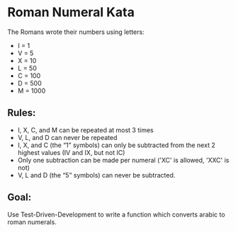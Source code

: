 # Roman Numeral Kata

The Romans wrote their numbers using letters:
 - I = 1
 - V = 5
 - X = 10
 - L = 50
 - C = 100
 - D = 500
 - M = 1000

Rules:
------
- I, X, C, and M can be repeated at most 3 times
- V, L, and D can never be repeated
- I, X, and C (the “1” symbols) can only be subtracted from the next 2 highest values (IV and IX, but not IC)
- Only one subtraction can be made per numeral ('XC' is allowed, 'XXC' is not)
- V, L and D (the “5” symbols) can never be subtracted.

Goal:
-----
Use Test-Driven-Development to write a function which converts arabic to roman numerals.
